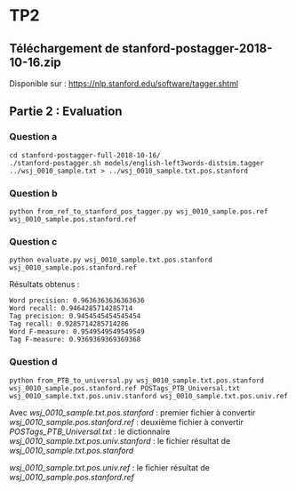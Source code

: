 # TP2

## Téléchargement de stanford-postagger-2018-10-16.zip
Disponible sur : https://nlp.stanford.edu/software/tagger.shtml


## Partie 2 : Evaluation
### Question a
```
cd stanford-postagger-full-2018-10-16/
./stanford-postagger.sh models/english-left3words-distsim.tagger ../wsj_0010_sample.txt > ../wsj_0010_sample.txt.pos.stanford
```

### Question b
```
python from_ref_to_stanford_pos_tagger.py wsj_0010_sample.pos.ref wsj_0010_sample.pos.stanford.ref
```
### Question c
```
python evaluate.py wsj_0010_sample.txt.pos.stanford wsj_0010_sample.pos.stanford.ref
```

Résultats obtenus : 

```
Word precision: 0.9636363636363636
Word recall: 0.9464285714285714
Tag precision: 0.9454545454545454
Tag recall: 0.9285714285714286
Word F-measure: 0.9549549549549549
Tag F-measure: 0.9369369369369368
```

### Question d
```
python from_PTB_to_universal.py wsj_0010_sample.txt.pos.stanford wsj_0010_sample.pos.stanford.ref POSTags_PTB_Universal.txt wsj_0010_sample.txt.pos.univ.stanford wsj_0010_sample.txt.pos.univ.ref
```
Avec *wsj_0010_sample.txt.pos.stanford* : premier fichier à convertir
*wsj_0010_sample.pos.stanford.ref* : deuxième fichier à convertir
*POSTags_PTB_Universal.txt* : le dictionnaire
*wsj_0010_sample.txt.pos.univ.stanford* : le fichier résultat de *wsj_0010_sample.txt.pos.stanford*

*wsj_0010_sample.txt.pos.univ.ref* : le fichier résultat de *wsj_0010_sample.pos.stanford.ref*



